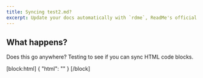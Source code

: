 ```yaml
---
title: Syncing test2.md? 
excerpt: Update your docs automatically with `rdme`, ReadMe's official CLI and GitHub Action!
---
```

## What happens?
Does this go anywhere?
Testing to see if you can sync HTML code blocks.

[block:html]
{
  "html": "<style>\n  .rm-Guides .rm-Article {\n    color: red;\n}\n</style>"
}
[/block]